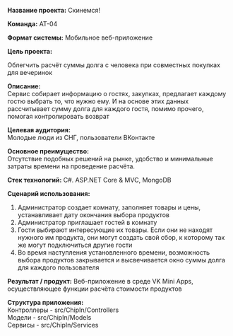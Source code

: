 <b>Название проекта:</b> Скинемся!

<b>Команда:</b> АТ-04

<b>Формат системы:</b> 
Мобильное веб-приложение

<b>Цель проекта:</b>  

Облегчить расчёт суммы долга с человека при совместных покупках для вечеринок

<b>Описание:</b>  
Сервис собирает информацию о гостях, закупках, предлагает каждому гостю выбрать то, что нужно ему. И на основе этих данных рассчитывает сумму долга для каждого гостя,
помимо прочего, помогая контролировать возврат

<b>Целевая аудитория:</b>  
Молодые люди из СНГ, пользователи ВКонтакте

<b>Основное преимущество:</b>  
Отсутствие подобных решений на рынке, удобство и минимальные затраты времени на проведение расчёта.

<b>Стек технологий:</b> 
C#. ASP.NET Core & MVC, MongoDB

<b>Сценарий использования:</b>  
1. Администратор создает комнату, заполняет товары и цены, устанавливает дату окончания выбора продуктов
2. Администратор приглашает гостей в комнату
3. Гости выбирают интересующие их товары. Если они не находят нужного им продукта, они могут создать свой сбор, к которому так же могут подключиться другие гости
4. Во время наступления установленного времени, возможность выбора продуктов закрывается и высвечивается окно суммы долга для каждого пользователя

<b>Результат / продукт:</b> 
Веб-приложение в среде VK Mini Apps, осуществляющее функции расчёта стоимости продуктов

<b>Структура приложения:</b> <br>
Контроллеры - src/ChipIn/Controllers<br>
Модели - src/ChipIn/Models<br>
Сервисы - src/ChipIn/Services
